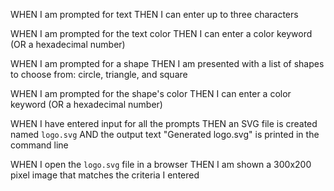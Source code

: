 WHEN I am prompted for text
THEN I can enter up to three characters


WHEN I am prompted for the text color
THEN I can enter a color keyword (OR a hexadecimal number)


WHEN I am prompted for a shape
THEN I am presented with a list of shapes to choose from: circle, triangle, and square


WHEN I am prompted for the shape's color
THEN I can enter a color keyword (OR a hexadecimal number)


WHEN I have entered input for all the prompts
THEN an SVG file is created named `logo.svg`
AND the output text "Generated logo.svg" is printed in the command line


WHEN I open the `logo.svg` file in a browser
THEN I am shown a 300x200 pixel image that matches the criteria I entered